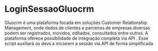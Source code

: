 # LoginSessaoGluocrm
Gluocrm é uma plataforma focada em soluções Customer Relationship Management, onde dados de clientes e parceiros de empresas diversas podem ser registrados, movidos, editados, consultados entre outros. A plataforma oferece possibilidade de integração completa via API . Esse script auxiliará os devs a iniciarem a sessão via API de forma simplificada
